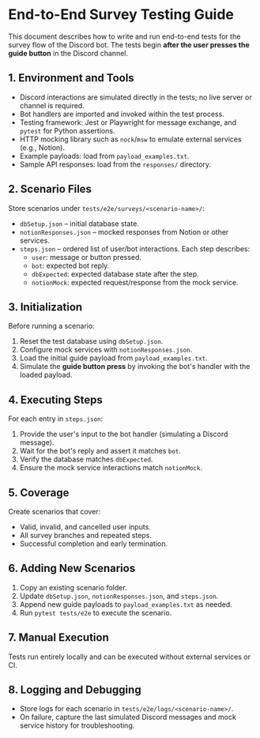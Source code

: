 # End-to-End Survey Testing Guide

This document describes how to write and run end-to-end tests for the survey flow of the Discord bot. The tests begin **after the user presses the guide button** in the Discord channel.

## 1. Environment and Tools
- Discord interactions are simulated directly in the tests; no live server or channel is required.
- Bot handlers are imported and invoked within the test process.
- Testing framework: Jest or Playwright for message exchange, and `pytest` for Python assertions.
- HTTP mocking library such as `nock`/`msw` to emulate external services (e.g., Notion).
- Example payloads: load from `payload_examples.txt`.
- Sample API responses: load from the `responses/` directory.

## 2. Scenario Files
Store scenarios under `tests/e2e/surveys/<scenario-name>/`:
- `dbSetup.json` – initial database state.
- `notionResponses.json` – mocked responses from Notion or other services.
- `steps.json` – ordered list of user/bot interactions. Each step describes:
  - `user`: message or button pressed.
  - `bot`: expected bot reply.
  - `dbExpected`: expected database state after the step.
  - `notionMock`: expected request/response from the mock service.

## 3. Initialization
Before running a scenario:
1. Reset the test database using `dbSetup.json`.
2. Configure mock services with `notionResponses.json`.
3. Load the initial guide payload from `payload_examples.txt`.
4. Simulate the **guide button press** by invoking the bot's handler with the loaded payload.

## 4. Executing Steps
For each entry in `steps.json`:
1. Provide the user's input to the bot handler (simulating a Discord message).
2. Wait for the bot's reply and assert it matches `bot`.
3. Verify the database matches `dbExpected`.
4. Ensure the mock service interactions match `notionMock`.

## 5. Coverage
Create scenarios that cover:
- Valid, invalid, and cancelled user inputs.
- All survey branches and repeated steps.
- Successful completion and early termination.

## 6. Adding New Scenarios
1. Copy an existing scenario folder.
2. Update `dbSetup.json`, `notionResponses.json`, and `steps.json`.
3. Append new guide payloads to `payload_examples.txt` as needed.
4. Run `pytest tests/e2e` to execute the scenario.

## 7. Manual Execution
Tests run entirely locally and can be executed without external services or CI.

## 8. Logging and Debugging
- Store logs for each scenario in `tests/e2e/logs/<scenario-name>/`.
- On failure, capture the last simulated Discord messages and mock service history for troubleshooting.
